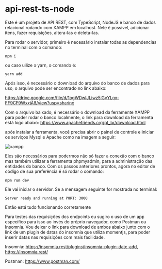# api-rest-ts-node

Este é um projeto de API REST, com TypeScript, NodeJS e banco de dados relacional rodando com XAMPP em localhost.
Nele é possível, adicionar itens, fazer requisições, altera-las e deleta-las.

Para rodar o servidor, primeiro é necessário instalar todas as dependencias no terminal com o comando:
```
npm i

```
ou caso uilize o yarn, o comando é:

```
yarn add

```

Após isso, é necessário o download do arquivo do banco de dados para uso, o arquivo pode ser encontrado no link abaixo:

https://drive.google.com/file/d/1ogWDwlJLiwz5lGvYLqx-FF9CF9WxxjA8/view?usp=sharing


Com o arquivo baixado, é necessário o download da ferramente XAMPP para poder rodar o banco localmente, o link para download da ferramenta está logo abaixo:
https://www.apachefriends.org/pt_br/download.html

após instalar a ferramenta, você precisa abrir o painel de controle e iniciar os serviços Mysql e Apache como na imagem a seguir:

![xampp](https://github.com/lenonlnc/api-rest-ts-node/assets/131901106/a7f34b6b-dea5-465a-b302-cac1b503bcaa)

Eles são necessários para podermos não só fazer a conexão com o banco mas também utilizar a ferramenta phpmyadmin, para a administração das entidades do banco.
Com os passos anteriores prontos, agora no editor de código de sua preferência é só rodar o comando:
```
npm run dev

```
Ele vai iniciar o servidor. Se a mensagem seguinte for mostrada no terminal:
```
Server ready and running at PORT: 3000
```

Então está tudo funcionando corretamente 

Para testes das requisições dos endpoints eu sugiro o uso de um app específico para isso ao invés do próprio navegador, como Postman ou Insomnia.
Vou deixar o link para download de ambos abaixo junto com o link de um plugin de datas do insomnia que utiliza momentjs, para poder inserir datas nas requisições com mais facilidade.

Insomnia:
https://insomnia.rest/plugins/insomnia-plugin-date-add, 
https://insomnia.rest/

Postman:
https://www.postman.com/

